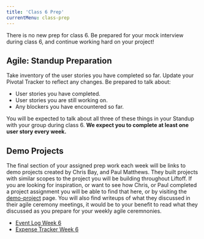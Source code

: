 ```yaml
---
title: 'Class 6 Prep'
currentMenu: class-prep
---
```


There is no new prep for class 6. Be prepared for your mock interview during class 6, and continue working hard on your project!

## Agile: Standup Preparation
Take inventory of the user stories you have completed so far. Update your Pivotal Tracker to reflect any changes. Be prepared to talk about:
- User stories you have completed.
- User stories you are still working on.
- Any blockers you have encountered so far.

You will be expected to talk about all three of these things in your Standup with your group during class 6. **We expect you to complete at least one user story every week.**

## Demo Projects

The final section of your assigned prep work each week will be links to demo projects created by Chris Bay, and Paul Matthews. They built projects with similar scopes to the project you will be building throughout Liftoff. If you are looking for inspiration, or want to see how Chris, or Paul completed a project assignment you will be able to find that here, or by visiting the [demo-project](../../demo-projects/) page. You will also find writeups of what they discussed in their agile ceremony meetings, it would be to your benefit to read what they discussed as you prepare for your weekly agile ceremnonies.

- [Event Log Week 6](../../demo-projects/event-log/#week-6)
- [Expense Tracker Week 6](../../demo-projects/expense-tracker/#week-6)